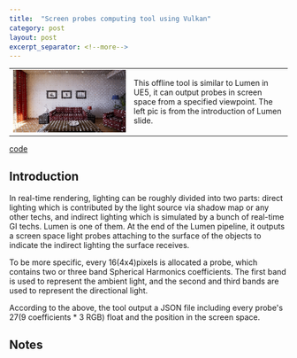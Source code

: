 ```yaml
---
title:  "Screen probes computing tool using Vulkan"
category: post
layout: post
excerpt_separator: <!--more-->
---
```


<table style="width:100%;">
  <tr>
    <td class="td-img">
        <img src="../assets/pic/screen_probes/lumen%20screen%20probe.jpg" title="Screen probes"/>
    </td>
    <td class="td-text">
      This offline tool is similar to Lumen in UE5, it can output probes in screen space from a specified viewpoint. The left pic is from the introduction of Lumen slide.
    </td>
  </tr>
</table>

<!--more-->

<div class="more"><a href="https://github.com/C-none/VK-screen-space-probe">code</a></div>

## Introduction
In real-time rendering, lighting can be roughly divided into two parts: direct lighting which is contributed by the light source via shadow map or any other techs, and indirect lighting which is simulated by a bunch of real-time GI techs. Lumen is one of them. At the end of the Lumen pipeline, it outputs a screen space light probes attaching to the surface of the objects to indicate the indirect lighting the surface receives.

To be more specific, every 16(4x4)pixels is allocated a probe, which contains two or three band Spherical Harmonics coefficients. The first band is used to represent the ambient light, and the second and third bands are used to represent the directional light.

According to the above, the tool output a JSON file including every probe's 27(9 coefficients * 3 RGB) float and the position in the screen space.

## Notes

